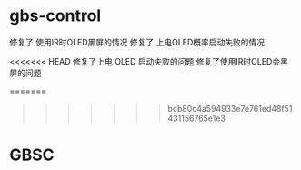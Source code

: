 # gbs-control
修复了 使用IR时OLED黑屏的情况
修复了 上电OLED概率启动失败的情况

<<<<<<< HEAD
修复了上电 OLED 启动失败的问题
修复了使用IR时OLED会黑屏的问题

=======
>>>>>>> bcb80c4a594933e7e761ed48f51431156765e1e3
# GBSC
